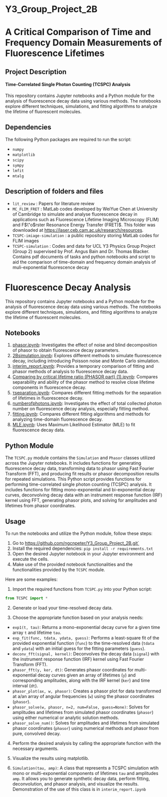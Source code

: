 # Y3_Group_Project_2B
# A Critical Comparison of Time and Frequency Domain Measurements of Fluorescence Lifetimes

## Project Description

#### Time-Correlated Single Photon Counting (TCSPC) Analysis

This repository contains Jupyter notebooks and a Python module for the analysis of fluorescence decay data using various methods. The notebooks explore different techniques, simulations, and fitting algorithms to analyze the lifetime of fluorescent molecules.

## Dependencies

The following Python packages are required to run the script:
- `numpy`
- `matplotlib`
- `scipy`
- `sympy`
- `lmfit`
- `mtalg`

## Description of folders and files

- `lit_review` : Papers for literature review
- `MC_FLIM_FRET` : MatLab codes developed by WeiYue Chen at University of Cambridge to simulate and analyse fluorescence decay in applications such as Fluorescence Lifetime Imaging Microscopy (FLIM) and F$\"o$rster Resonance Energy Transfer (FRET)$. This folder was downloaded at https://laser.ceb.cam.ac.uk/research/resources.
- `TCSPC-imiage-simulation` : a public repository storing MatLab codes for FLIM images
- `TCSPC-simulation` : Codes and data for UCL Y3 Physics Group Project (Group 2) supervised by Prof. Angus Bain and Dr. Thomas Blacker. Contains pdf documents of tasks and python notebooks and script to aid the comparison of time-domain and frequency domain analysis of muli-exponential fluorescence decay

# Fluorescence Decay Analysis

This repository contains Jupyter notebooks and a Python module for the analysis of fluorescence decay data using various methods. The notebooks explore different techniques, simulations, and fitting algorithms to analyze the lifetime of fluorescent molecules.

## Notebooks

1. [phasor.ipynb](https://github.com/ngcnpeter/Y3_Group_Project_2B/blob/main/TCSPC-simulation/phasor.ipynb): Investigates the effect of noise and blind decomposition of phasor to obtain fluorescence decay parameters.
2. [2Bsimulation.ipynb](https://github.com/ngcnpeter/Y3_Group_Project_2B/blob/main/TCSPC-simulation/2Bsimulation.ipynb): Explores different methods to simulate fluorescence decay, including introducing Poisson noise and Monte Carlo simulation.
3. [interim_report.ipynb](https://github.com/ngcnpeter/Y3_Group_Project_2B/blob/main/TCSPC-simulation/interim_report_ipynb): Provides a temporary comparison of fitting and phasor methods of analysis to fluorescence decay data.
4. [Comparing by critical lifetime ratio (PHASOR part) (1).ipynb](https://github.com/ngcnpeter/Y3_Group_Project_2B/blob/main/TCSPC-simulation/comparing_by_critical_lifetime_ratio_ipynb): Compares separability and ability of the phasor method to resolve close lifetime components in fluorescence decay.
5. [τseparation.ipynb](https://github.com/ngcnpeter/Y3_Group_Project_2B/blob/main/TCSPC-simulation/tau_separation_ipynb): Compares different fitting methods for the separation of lifetimes in fluorescence decay.
6. [numberofphotons.ipynb](https://github.com/ngcnpeter/Y3_Group_Project_2B/blob/main/TCSPC-simulation/_number_of_photons_ipynb): Investigates the effect of total collected photon number on fluorescence decay analysis, especially fitting method.
7. [fitting.ipynb](https://github.com/ngcnpeter/Y3_Group_Project_2B/blob/main/TCSPC-simulation/_fitting_ipynb): Compares different fitting algorithms and methods for analyzing time-domain fluorescence decay.
8. [MLE.ipynb](https://github.com/ngcnpeter/Y3_Group_Project_2B/blob/main/TCSPC-simulation/_MLE_ipynb): Uses Maximum Likelihood Estimator (MLE) to fit fluorescence decay data.

## Python Module

The `TCSPC.py` module contains the `Simulation` and `Phasor` classes utilized across the Jupyter notebooks. It includes functions for generating fluorescence decay data, transforming data to phasor using Fast Fourier Transform (FFT), and producing fit results or phasor decomposition results for repeated simulations. This Python script provides functions for performing time-correlated single photon counting (TCSPC) analysis. It includes functions for fitting mono-exponential and bi-exponential decay curves, deconvolving decay data with an instrument response function (IRF) kernel using FFT, generating phasor plots, and solving for amplitudes and lifetimes from phasor coordinates.

## Usage

To run the notebooks and utilize the Python module, follow these steps:
1. Go to https://github.com/ngcnpeter/Y3_Group_Project_2B.git`
2. Install the required dependencies: `pip install -r requirements.txt`
3. Open the desired Jupyter notebook in your Jupyter environment and execute the cells.
4. Make use of the provided notebook functionalities and the functionalities provided by the `TCSPC` module.


Here are some examples:
1. Import the required functions from `TCSPC.py` into your Python script:

```python
from TCSPC import *
```

2. Generate or load your time-resolved decay data.

3. Choose the appropriate function based on your analysis needs:

- `exp1(t, tau)`: Returns a mono-exponential decay curve for a given time array `t` and lifetime `tau`.
- `exp_fit(func, tdata, ydata, guess)`: Performs a least-square fit of the provided exponential function (`func`) to the time-resolved data (`tdata` and `ydata`) with an initial guess for the fitting parameters (`guess`).
- `deconv_fft(signal, kernel)`: Deconvolves the decay data (`signal`) with the instrument response function (IRF) kernel using Fast Fourier Transform (FFT).
- `phasor_fft(y, ker, dt)`: Generates phasor coordinates for multi-exponential decay curves given an array of lifetimes (`y`) and corresponding amplitudes, along with the IRF kernel (`ker`) and time interval (`dt`).
- `phasor_plot(ax, w, phasor)`: Creates a phasor plot for data transformed at a/an array of angular frequencies (`w`) using the phasor coordinates (`phasor`).
- `phasor_solve(w, phasor, n=2, num=False, guess=None)`: Solves for amplitudes and lifetimes from simulated phasor coordinates (`phasor`) using either numerical or analytic solution methods.
- `phasor_solve_num()`: Solves for amplitudes and lifetimes from simulated phasor coordinates (`phasor`) using numerical methods and phasor from pure, convolved decay.

4. Perform the desired analysis by calling the appropriate function with the necessary arguments.

5. Visualize the results using matplotlib.

6. `Simulation(tau, amp)`: A class that represents a TCSPC simulation wtih mono or multi-exponential components of lifetimes `tau` and amplitudes `amp`. It allows you to generate synthetic decay data, perform fitting, deconvolution, and phasor analysis, and visualize the results. Demonstration of the use of this class is in `interim_report.ipynb`

